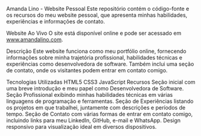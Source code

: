 Amanda Lino - Website Pessoal
Este repositório contém o código-fonte e os recursos do meu website pessoal, que apresenta minhas habilidades, experiências e informações de contato.

Website Ao Vivo
O site está disponível online e pode ser acessado em www.amandalino.com.

Descrição
Este website funciona como meu portfólio online, fornecendo informações sobre minha trajetória profissional, habilidades técnicas e experiências como desenvolvedora de software. Também inclui uma seção de contato, onde os visitantes podem entrar em contato comigo.

Tecnologias Utilizadas
HTML5
CSS3
JavaScript
Recursos
Seção inicial com uma breve introdução e meu papel como Desenvolvedora de Software.
Seção Profissional exibindo minhas habilidades técnicas em várias linguagens de programação e ferramentas.
Seção de Experiências listando os projetos em que trabalhei, juntamente com descrições e períodos de tempo.
Seção de Contato com várias formas de entrar em contato comigo, incluindo links para meu LinkedIn, GitHub, e-mail e WhatsApp.
Design responsivo para visualização ideal em diversos dispositivos.
